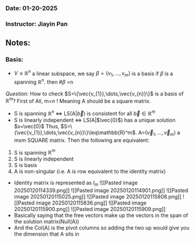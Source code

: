 ### Date: 01-20-2025
### Instructor: Jiayin Pan


## Notes:

### Basis:
- $V\leq\mathbb{R}^n$ a linear subspace, we say $\beta=\{v_{1},\dots,v_{m}\}$ is a basis
  if $\beta$ is a spanning $\mathbb{R}^n$. then #$\beta$ =n 

*Question:* How to check $S=\{\vec{v_{1}},\dots,\vec{v_{n}}\}$ is a basis of $\mathbb{R}^m$?
First of All, m=n ! Meaning A should be a square matrix.
- S is spanning $\mathbb{R}^n$ <=> LS(A|$\vec{b}$) is consistent for all $\vec{b}\in\mathbb{R}^m$
- S is linearly independent <=> LS(A|$\vec{0}$) has a unique solution $x=\vec{0}$
Thus, $S=\{\vec{v_{1}},\dots,\vec{v_{n}}\}\leq\mathbb{R}^m$. A=($\vec{v}_{1},\dots,\vec{v}_{m}$) a mxm SQUARE matrix.
Then the following are equivalent: 
1. S is spanning $\mathbb{R}^m$
2. S is linearly independent
3. S is basis
4. A is non-singular (i.e. A is row equivalent to the identity matrix)
- Identity matrix is represented as $I_{m}$
![[Pasted image 20250120114339.png]]
![[Pasted image 20250120114901.png]]
![[Pasted image 20250120115025.png]]
![[Pasted image 20250120115808.png]]
![[Pasted image 20250120115836.png]]
![[Pasted image 20250120115900.png]]
![[Pasted image 20250120115909.png]]
- Basically saying that the free vectors make up the vectors in the span of the solution matrix(Null(A))
- And the Col(A) is the pivot columns so adding the two up would give you the dimension that A sits in